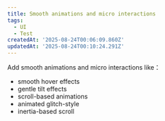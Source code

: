 ```yaml
---
title: Smooth animations and micro interactions
tags:
  - UI
  - Test
createdAt: '2025-08-24T00:06:09.860Z'
updatedAt: '2025-08-24T00:10:24.291Z'
---
```

Add smooth animations and micro interactions like：
- smooth hover effects
- gentle tilt effects
- scroll-based animations
- animated glitch-style
- inertia-based scroll

